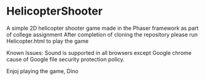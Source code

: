# HelicopterShooter
A simple 2D helicopter shooter game made in the Phaser framework as part of college assignment
After completion of cloning the repository please run Helicopter.html to play the game

Known Issues:
Sound is supported in all browsers except Google chrome cause of Google file security protection policy.

Enjoj playing the game, Dino
